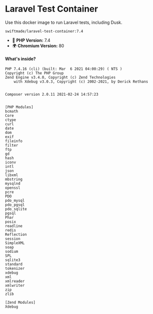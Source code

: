 # Laravel Test Container

Use this docker image to run Laravel tests, including Dusk.

```
swiftmade/laravel-test-container:7.4
```

- 🐘 **PHP Version:** 7.4
- 🌍 **Chromium Version:** 80

#### What's inside?

```
PHP 7.4.16 (cli) (built: Mar  6 2021 04:00:29) ( NTS )
Copyright (c) The PHP Group
Zend Engine v3.4.0, Copyright (c) Zend Technologies
    with Xdebug v3.0.3, Copyright (c) 2002-2021, by Derick Rethans


Composer version 2.0.11 2021-02-24 14:57:23


[PHP Modules]
bcmath
Core
ctype
curl
date
dom
exif
fileinfo
filter
ftp
gd
hash
iconv
intl
json
libxml
mbstring
mysqlnd
openssl
pcre
PDO
pdo_mysql
pdo_pgsql
pdo_sqlite
pgsql
Phar
posix
readline
redis
Reflection
session
SimpleXML
soap
sodium
SPL
sqlite3
standard
tokenizer
xdebug
xml
xmlreader
xmlwriter
zip
zlib

[Zend Modules]
Xdebug
```
